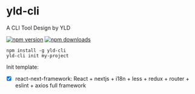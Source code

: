 # yld-cli
A CLI Tool Design by YLD

[![npm version](https://img.shields.io/npm/v/yld-cli.svg?style=flat-square)](https://www.npmjs.com/package/yld-cli) [![npm downloads](https://img.shields.io/npm/dm/yld-cli.svg?style=flat-square)](https://www.npmjs.com/package/yld-cli)

```
npm install -g yld-cli
yld-cli init my-project
```

Init template:

- [x]  react-next-framework: React + nextjs + i18n + less + redux + router + eslint + axios full framework
